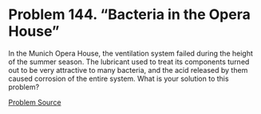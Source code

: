 # Problem 144. “Bacteria in the Opera House”

In the Munich Opera House, the ventilation system failed during the height of the summer season. The lubricant used to treat its components turned out to be very attractive to many bacteria, and the acid released by them caused corrosion of the entire system. What is your solution to this problem?

[Problem Source](https://www.trizland.ru/tasks/1624/)